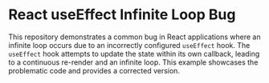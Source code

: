 # React useEffect Infinite Loop Bug

This repository demonstrates a common bug in React applications where an infinite loop occurs due to an incorrectly configured `useEffect` hook.  The `useEffect` hook attempts to update the state within its own callback, leading to a continuous re-render and an infinite loop. This example showcases the problematic code and provides a corrected version.
